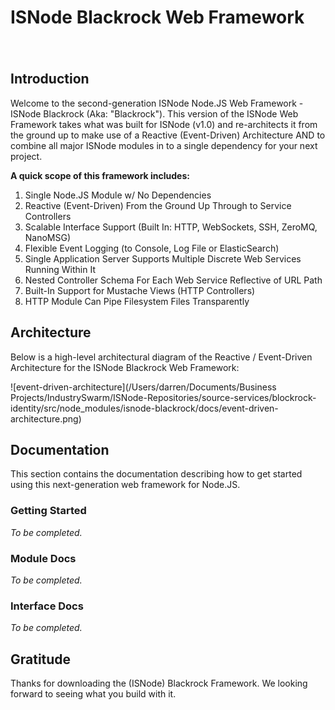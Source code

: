 # ISNode Blackrock Web Framework

###### <br/>



## Introduction

Welcome to the second-generation ISNode Node.JS Web Framework - ISNode Blackrock (Aka: "Blackrock"). This version of the ISNode Web Framework takes what was built for ISNode (v1.0) and re-architects it from the ground up to make use of a Reactive (Event-Driven) Architecture AND to combine all major ISNode modules in to a single dependency for your next project.



**A quick scope of this framework includes:**

1. Single Node.JS Module w/ No Dependencies
2. Reactive (Event-Driven) From the Ground Up Through to Service Controllers
3. Scalable Interface Support (Built In: HTTP, WebSockets, SSH, ZeroMQ, NanoMSG)
4. Flexible Event Logging (to Console, Log File or ElasticSearch)
5. Single Application Server Supports Multiple Discrete Web Services Running Within It
6. Nested Controller Schema For Each Web Service Reflective of URL Path
7. Built-In Support for Mustache Views (HTTP Controllers)
8. HTTP Module Can Pipe Filesystem Files Transparently





## Architecture

Below is a high-level architectural diagram of the Reactive / Event-Driven Architecture for the ISNode Blackrock Web Framework:

![event-driven-architecture](/Users/darren/Documents/Business Projects/IndustrySwarm/ISNode-Repositories/source-services/blockrock-identity/src/node_modules/isnode-blackrock/docs/event-driven-architecture.png)







## Documentation

This section contains the documentation describing how to get started using this next-generation web framework for Node.JS.



### Getting Started

*To be completed.*



### Module Docs

*To be completed.*



### Interface Docs

*To be completed.*





## Gratitude

Thanks for downloading the (ISNode) Blackrock Framework. We looking forward to seeing what you build with it.